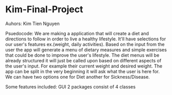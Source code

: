 # Kim-Final-Project

Auhors: Kim Tien Nguyen

Psuedocode: We are making a application that will create a diet and directions to follow in order to live a healthy lifestyle. It'll have selections for our user's features ex.(weight, daily activities). Based on the input from the user the app will generate a menu of dietary measures and simple exercises that could be done to improve the user's lifestyle. The diet menus will be already structured it will just be called upon based on different aspects of the user's input. For example their current weight and desired weight. The app can be split in the very beginning it will ask what the user is here for. We can have two options one for Diet another for Sickness/Disease.

Some features included:
  GUI
  2 packages consist of 4 classes
